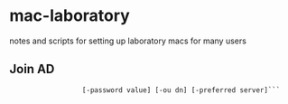 # mac-laboratory
notes and scripts for setting up laboratory macs for many users

## Join AD
```dsconfigad -add domain -username value [-computer value] [-force]
                  [-password value] [-ou dn] [-preferred server]```
